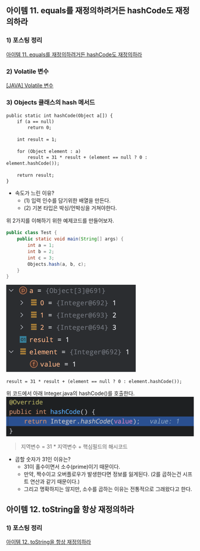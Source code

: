 ## 아이템 11. equals를 재정의하려거든 hashCode도 재정의하라

### 1) 포스팅 정리
[아이템 11. equals를 재정의하려거든 hashCode도 재정의하라](https://devfunny.tistory.com/924)

### 2) Volatile 변수
[[JAVA] Volatile 변수](https://devfunny.tistory.com/841)

### 3) Objects 클래스의 hash 메서드
``` Arrays의 hashCode() 메서드
public static int hashCode(Object a[]) {
    if (a == null)
        return 0;

    int result = 1;

    for (Object element : a)
        result = 31 * result + (element == null ? 0 : element.hashCode());

    return result;
}
```
- 속도가 느린 이유?
  - (1) 입력 인수를 담기위한 배열을 만든다.
  - (2) 기본 타입은 박싱/언박싱을 거쳐야한다.

위 2가지를 이해하기 위한 예제코드를 만들어보자.
```java
public class Test {
    public static void main(String[] args) {
        int a = 1;
        int b = 2;
        int c = 3;
        Objects.hash(a, b, c);
    }
}
```

![img.png](image/item11/img.png)

```
result = 31 * result + (element == null ? 0 : element.hashCode());
```
위 코드에서 아래 Integer.java의 hashCode()를 호출한다.
![img.png](img.png)

> 지역변수 = 31 * 지역변수 + 핵심필드의 해시코드
- 곱할 숫자가 31인 이유는? 
  - 31이 홀수이면서 소수(prime)이기 때문이다.
  - 만약, 짝수이고 오버플로우가 발생한다면 정보를 잃게된다. (2를 곱하는건 시프트 연산과 같기 때문이다.)
  - 그리고 명확하지는 않지만, 소수를 곱하는 이유는 전통적으로 그래왔다고 한다.

## 아이템 12. toString을 항상 재정의하라

### 1) 포스팅 정리
[아이템 12. toString을 항상 재정의하라](https://devfunny.tistory.com/925)
